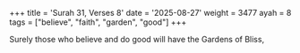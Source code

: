 +++
title = 'Surah 31, Verses 8'
date = '2025-08-27'
weight = 3477
ayah = 8
tags = ["believe", "faith", "garden", "good"]
+++

Surely those who believe and do good will have the Gardens of Bliss,